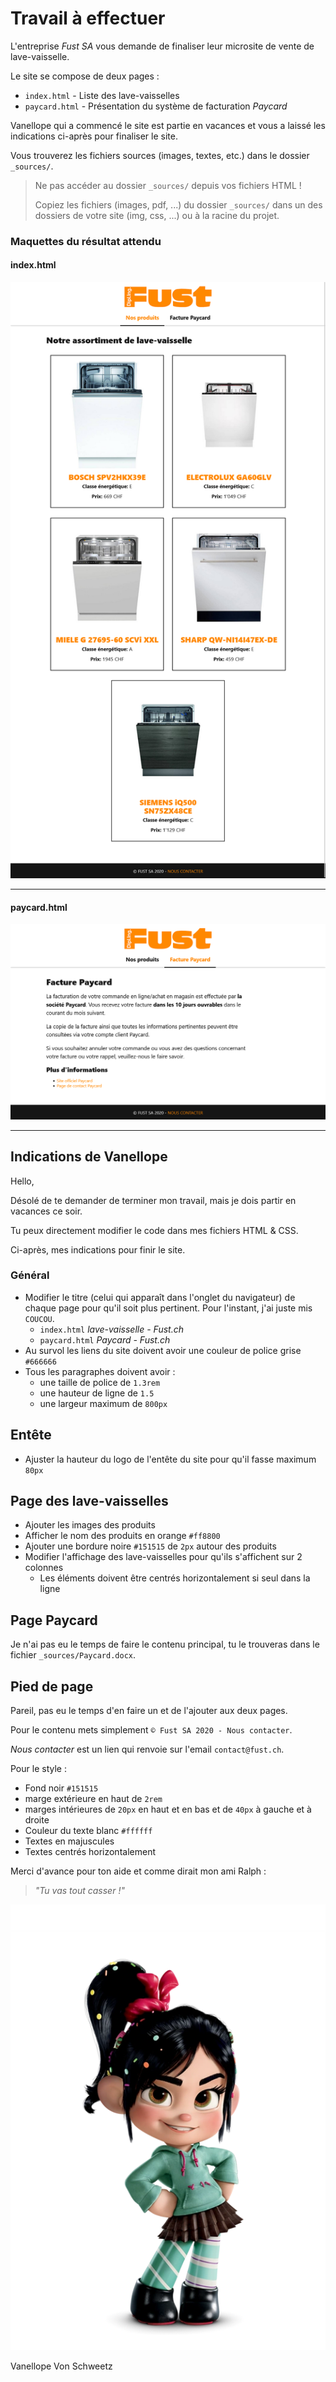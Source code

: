 # Travail à effectuer
L'entreprise _Fust SA_ vous demande de finaliser leur microsite de vente de
lave-vaisselle.

Le site se compose de deux pages :
* `index.html` - Liste des lave-vaisselles
* `paycard.html` - Présentation du système de facturation _Paycard_

Vanellope qui a commencé le site est partie en vacances et vous a laissé
les indications ci-après pour finaliser le site.

Vous trouverez les fichiers sources (images, textes, etc.)
dans le dossier `_sources/`.

> Ne pas accéder au dossier `_sources/` depuis vos fichiers HTML !
> 
> Copiez les fichiers (images, pdf, ...) du dossier `_sources/` dans un des dossiers de votre site (img, css, ...)
> ou à la racine du projet.

### Maquettes du résultat attendu
#### index.html
![maquette-index.png](_doc/maquette-index.png)

---

#### paycard.html
![maquette-paycard.png](_doc/maquette-paycard.png)

---


## Indications de Vanellope
Hello, 

Désolé de te demander de terminer mon travail, mais je dois partir en
vacances ce soir. 

Tu peux directement modifier le code dans mes fichiers HTML & CSS.

Ci-après, mes indications pour finir le site.

### Général
* Modifier le titre (celui qui apparaît dans l'onglet du navigateur) de chaque 
  page pour qu'il soit plus pertinent. Pour l'instant, j'ai juste mis `COUCOU`.
  * `index.html` _lave-vaisselle - Fust.ch_
  * `paycard.html` _Paycard - Fust.ch_
* Au survol les liens du site doivent avoir 
  une couleur de police grise `#666666`
* Tous les paragraphes doivent avoir : 
  * une taille de police de `1.3rem`
  * une hauteur de ligne de `1.5`
  * une largeur maximum de `800px`

## Entête
* Ajuster la hauteur du logo de l'entête du site pour qu'il fasse maximum `80px`

## Page des lave-vaisselles
* Ajouter les images des produits
* Afficher le nom des produits en orange `#ff8800`
* Ajouter une bordure noire `#151515` de `2px` autour des produits
* Modifier l'affichage des lave-vaisselles pour qu'ils s'affichent sur 2 
  colonnes
  * Les éléments doivent être centrés horizontalement si seul dans la ligne

## Page Paycard
Je n'ai pas eu le temps de faire le contenu principal, tu le trouveras 
dans le fichier `_sources/Paycard.docx`.

## Pied de page
Pareil, pas eu le temps d'en faire un et de l'ajouter aux deux pages.

Pour le contenu mets simplement `© Fust SA 2020 - Nous contacter`.

_Nous contacter_ est un lien qui renvoie sur l'email `contact@fust.ch`.

Pour le style : 
  * Fond noir `#151515`
  * marge extérieure en haut de `2rem`
  * marges intérieures de `20px` en haut et en bas et de `40px` à gauche et à droite
  * Couleur du texte blanc `#ffffff`
  * Textes en majuscules
  * Textes centrés horizontalement
 

Merci d'avance pour ton aide et comme dirait mon ami Ralph : 
> _"Tu vas tout casser !"_

![Vanellope Von Schweetz](_doc/Vanellope_Von_Schweetz.webp)

Vanellope Von Schweetz
